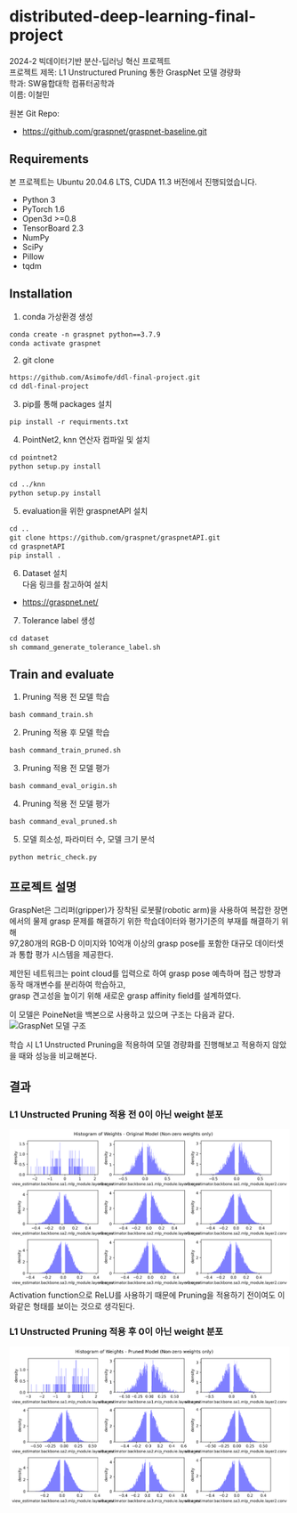 # distributed-deep-learning-final-project
2024-2 빅데이터기반 분산-딥러닝 혁신 프로젝트  
프로젝트 제목: L1 Unstructured Pruning 통한 GraspNet 모델 경량화  
학과: SW융합대학 컴퓨터공학과  
이름: 이철민  

원본 Git Repo:
- https://github.com/graspnet/graspnet-baseline.git

## Requirements
본 프로젝트는 Ubuntu 20.04.6 LTS, CUDA 11.3 버전에서 진행되었습니다.
- Python 3
- PyTorch 1.6
- Open3d >=0.8
- TensorBoard 2.3
- NumPy
- SciPy
- Pillow
- tqdm

## Installation
1. conda 가상환경 생성
```
conda create -n graspnet python==3.7.9
conda activate graspnet
```
2. git clone
```
https://github.com/Asimofe/ddl-final-project.git
cd ddl-final-project
```
3. pip를 통해 packages 설치
```
pip install -r requirments.txt
```
4. PointNet2, knn 연산자 컴파일 및 설치
```
cd pointnet2
python setup.py install

cd ../knn
python setup.py install
```
5. evaluation을 위한 graspnetAPI 설치
```
cd ..
git clone https://github.com/graspnet/graspnetAPI.git
cd graspnetAPI
pip install .
```
6. Dataset 설치  
다음 링크를 참고하여 설치
- https://graspnet.net/
7. Tolerance label 생성
```
cd dataset
sh command_generate_tolerance_label.sh
```
## Train and evaluate
1. Pruning 적용 전 모델 학습
```
bash command_train.sh
```
2. Pruning 적용 후 모델 학습
```
bash command_train_pruned.sh
```
3. Pruning 적용 전 모델 평가
```
bash command_eval_origin.sh
```
4. Pruning 적용 전 모델 평가
```
bash command_eval_pruned.sh
```
5. 모델 희소성, 파라미터 수, 모델 크기 분석
```
python metric_check.py
```

## 프로젝트 설명
GraspNet은 그리퍼(gripper)가 장착된 로봇팔(robotic arm)을 사용하여 복잡한 장면에서의 물제 grasp 문제를 해결하기 위한 학습데이터와 평가기준의 부재를 해결하기 위해  
97,280개의 RGB-D 이미지와 10억개 이상의 grasp pose를 포함한 대규모 데이터셋과 통합 평가 시스템을 제공한다.  

제안된 네트워크는 point cloud를 입력으로 하여 grasp pose 예측하며 접근 방향과 동작 매개변수를 분리하여 학습하고,  
grasp 견고성을 높이기 위해 새로운 grasp affinity field를 설계하였다.  

이 모델은 PoineNet을 백본으로 사용하고 있으며 구조는 다음과 같다.  
![GraspNet 모델 구조](./doc/teaser.png)

학습 시 L1 Unstructed Pruning을 적용하여 모델 경량화를 진행해보고 적용하지 않았을 때와 성능을 비교해본다.  


## 결과
### L1 Unstructed Pruning 적용 전 0이 아닌 weight 분포
![Pruning 이전 0이 아닌 weight 분포](./weight_plots/original_nonzero_weights.png)
Activation function으로 ReLU를 사용하기 때문에 Pruning을 적용하기 전이여도 이와같은 형태를 보이는 것으로 생각된다.


### L1 Unstructed Pruning 적용 후 0이 아닌 weight 분포  
![Pruning 이후 0이 아닌 weight 분포](./weight_plots/pruned_nonzero_weights.png)

